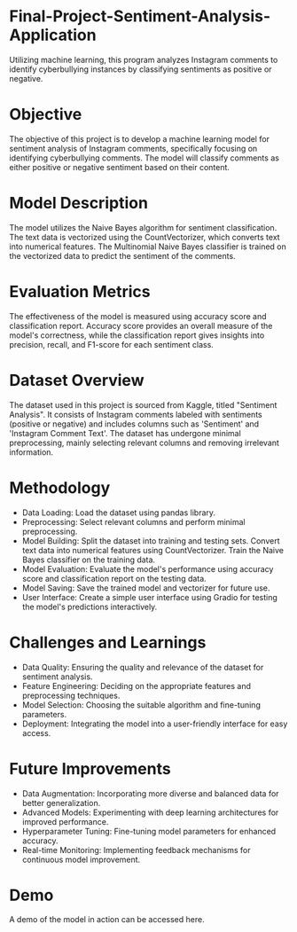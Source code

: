 # Final-Project-Sentiment-Analysis-Application
Utilizing machine learning, this program analyzes Instagram comments to identify cyberbullying instances by classifying sentiments as positive or negative.

# Objective
The objective of this project is to develop a machine learning model for sentiment analysis of Instagram comments, specifically focusing on identifying cyberbullying comments. The model will classify comments as either positive or negative sentiment based on their content.

# Model Description
The model utilizes the Naive Bayes algorithm for sentiment classification. The text data is vectorized using the CountVectorizer, which converts text into numerical features. The Multinomial Naive Bayes classifier is trained on the vectorized data to predict the sentiment of the comments.

# Evaluation Metrics
The effectiveness of the model is measured using accuracy score and classification report. Accuracy score provides an overall measure of the model's correctness, while the classification report gives insights into precision, recall, and F1-score for each sentiment class.

# Dataset Overview
The dataset used in this project is sourced from Kaggle, titled "Sentiment Analysis". It consists of Instagram comments labeled with sentiments (positive or negative) and includes columns such as 'Sentiment' and 'Instagram Comment Text'. The dataset has undergone minimal preprocessing, mainly selecting relevant columns and removing irrelevant information.

# Methodology
- Data Loading: Load the dataset using pandas library.
- Preprocessing: Select relevant columns and perform minimal preprocessing.
- Model Building: Split the dataset into training and testing sets. Convert text data into numerical features using CountVectorizer. Train the Naive Bayes classifier on the training data.
- Model Evaluation: Evaluate the model's performance using accuracy score and classification report on the testing data.
- Model Saving: Save the trained model and vectorizer for future use.
- User Interface: Create a simple user interface using Gradio for testing the model's predictions interactively.
# Challenges and Learnings
- Data Quality: Ensuring the quality and relevance of the dataset for sentiment analysis.
- Feature Engineering: Deciding on the appropriate features and preprocessing techniques.
- Model Selection: Choosing the suitable algorithm and fine-tuning parameters.
- Deployment: Integrating the model into a user-friendly interface for easy access.
# Future Improvements
- Data Augmentation: Incorporating more diverse and balanced data for better generalization.
- Advanced Models: Experimenting with deep learning architectures for improved performance.
- Hyperparameter Tuning: Fine-tuning model parameters for enhanced accuracy.
- Real-time Monitoring: Implementing feedback mechanisms for continuous model improvement.
# Demo
A demo of the model in action can be accessed here.
